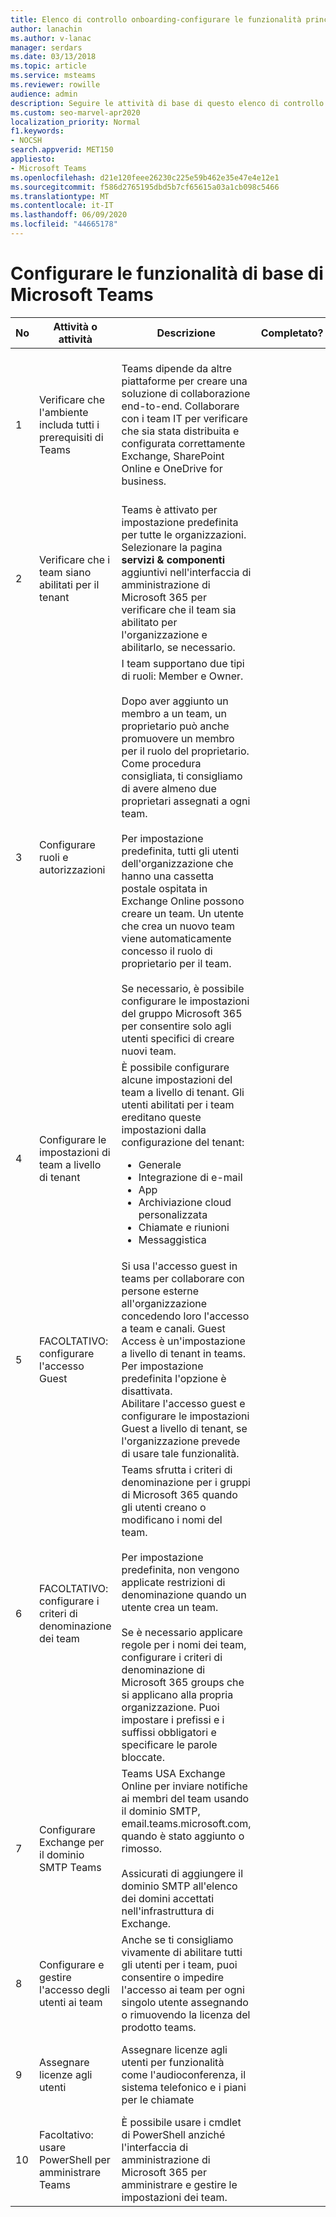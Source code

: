 ```yaml
---
title: Elenco di controllo onboarding-configurare le funzionalità principali-Microsoft Teams
author: lanachin
ms.author: v-lanac
manager: serdars
ms.date: 03/13/2018
ms.topic: article
ms.service: msteams
ms.reviewer: rowille
audience: admin
description: Seguire le attività di base di questo elenco di controllo quando si configurano team per l'organizzazione.
ms.custom: seo-marvel-apr2020
localization_priority: Normal
f1.keywords:
- NOCSH
search.appverid: MET150
appliesto:
- Microsoft Teams
ms.openlocfilehash: d21e120feee26230c225e59b462e35e47e4e12e1
ms.sourcegitcommit: f586d2765195dbd5b7cf65615a03a1cb098c5466
ms.translationtype: MT
ms.contentlocale: it-IT
ms.lasthandoff: 06/09/2020
ms.locfileid: "44665178"
---
```

# <a name="configure-microsoft-teams-core-capabilities"></a>Configurare le funzionalità di base di Microsoft Teams

| No | Attività o attività | Descrizione | Completato? | Altre informazioni |
|----|-----------------------------------------------------------------|--------------------------------------------------------------------------------------------------------------------------------------------------------------------------------------------------------------------------------------------------------------------------------------------------------------------------------------------------------------------------------------------------------------------------------------------------------------------------------------------------------------------------------------------|------------|---------------------------------------------------------------------------------------------------------------------------------------------------------------------------------------------------------------------------------------------------------------------------------------------------------------------------------------------------------------------------------------|
| 1  | Verificare che l'ambiente includa tutti i prerequisiti di Teams | Teams dipende da altre piattaforme per creare una soluzione di collaborazione end-to-end. Collaborare con i team IT per verificare che sia stata distribuita e configurata correttamente Exchange, SharePoint Online e OneDrive for business. | | [Come interagire con SharePoint Online e OneDrive for business con Microsoft Teams](sharepoint-onedrive-interact.md) <br/><br/>[Interazione tra Exchange e Microsoft Teams](exchange-teams-interact.md) |
| 2  | Verificare che i team siano abilitati per il tenant | Teams è attivato per impostazione predefinita per tutte le organizzazioni. Selezionare la pagina **servizi & componenti** aggiuntivi nell'interfaccia di amministrazione di Microsoft 365 per verificare che il team sia abilitato per l'organizzazione e abilitarlo, se necessario. | | [Configurare Microsoft teams in Microsoft 365 o Office 365](office-365-set-up.md) |
| 3  | Configurare ruoli e autorizzazioni | I team supportano due tipi di ruoli: Member e Owner. <br/><br/>Dopo aver aggiunto un membro a un team, un proprietario può anche promuovere un membro per il ruolo del proprietario. Come procedura consigliata, ti consigliamo di avere almeno due proprietari assegnati a ogni team. <br/><br/>Per impostazione predefinita, tutti gli utenti dell'organizzazione che hanno una cassetta postale ospitata in Exchange Online possono creare un team. Un utente che crea un nuovo team viene automaticamente concesso il ruolo di proprietario per il team. <br/><br/>Se necessario, è possibile configurare le impostazioni del gruppo Microsoft 365 per consentire solo agli utenti specifici di creare nuovi team. | | [Assegnare ruoli e autorizzazioni in Microsoft Teams](assign-roles-permissions.md) <br/><br/>[Microsoft 365 Groups e Microsoft Teams](office-365-groups.md) <br/><br/>[Gestire chi può creare gruppi di Microsoft 365](https://support.office.com/article/Manage-who-can-create-Office-365-Groups-4c46c8cb-17d0-44b5-9776-005fced8e618) |
| 4  | Configurare le impostazioni di team a livello di tenant | È possibile configurare alcune impostazioni del team a livello di tenant. Gli utenti abilitati per i team ereditano queste impostazioni dalla configurazione del tenant:<ul><li>Generale</li><li>Integrazione di e-mail</li><li>App</li><li>Archiviazione cloud personalizzata</li><li>Chiamate e riunioni</li><li>Messaggistica</li></ul>| | [Gestire le impostazioni di Microsoft Teams per l'organizzazione](enable-features-office-365.md) |
| 5  | FACOLTATIVO: configurare l'accesso Guest | Si usa l'accesso guest in teams per collaborare con persone esterne all'organizzazione concedendo loro l'accesso a team e canali. Guest Access è un'impostazione a livello di tenant in teams. Per impostazione predefinita l'opzione è disattivata. <br/>Abilitare l'accesso guest e configurare le impostazioni Guest a livello di tenant, se l'organizzazione prevede di usare tale funzionalità. | | [Accesso guest in Microsoft Teams](guest-access.md) |
| 6  | FACOLTATIVO: configurare i criteri di denominazione dei team | Teams sfrutta i criteri di denominazione per i gruppi di Microsoft 365 quando gli utenti creano o modificano i nomi del team. <br/><br/>Per impostazione predefinita, non vengono applicate restrizioni di denominazione quando un utente crea un team. <br/><br/>Se è necessario applicare regole per i nomi dei team, configurare i criteri di denominazione di Microsoft 365 groups che si applicano alla propria organizzazione. Puoi impostare i prefissi e i suffissi obbligatori e specificare le parole bloccate. | | [Pianificare i gruppi Microsoft 365 durante la creazione di team in Microsoft Teams](plan-office-365-groups.md) <br/><br/>[Criteri di denominazione dei gruppi di Microsoft 365](https://support.office.com/article/Office-365-Groups-naming-policy-6ceca4d3-cad1-4532-9f0f-d469dfbbb552) |
| 7  | Configurare Exchange per il dominio SMTP Teams | Teams USA Exchange Online per inviare notifiche ai membri del team usando il dominio SMTP, email.teams.microsoft.com, quando è stato aggiunto o rimosso. <br/><br/>Assicurati di aggiungere il dominio SMTP all'elenco dei domini accettati nell'infrastruttura di Exchange. | | [Aggiungere il dominio SMTP di Microsoft teams come dominio accettato in Exchange Online](smtp-accepted-domain.md) |
| 8  | Configurare e gestire l'accesso degli utenti ai team | Anche se ti consigliamo vivamente di abilitare tutti gli utenti per i team, puoi consentire o impedire l'accesso ai team per ogni singolo utente assegnando o rimuovendo la licenza del prodotto teams. | | [Gestire l'accesso degli utenti a Microsoft Teams](user-access.md) |
| 9  | Assegnare licenze agli utenti | Assegnare licenze agli utenti per funzionalità come l'audioconferenza, il sistema telefonico e i piani per le chiamate | | [Assegnare licenze per i componenti aggiuntivi Microsoft Teams](teams-add-on-licensing/assign-teams-add-on-licenses.md)|
| 10 | Facoltativo: usare PowerShell per amministrare Teams | È possibile usare i cmdlet di PowerShell anziché l'interfaccia di amministrazione di Microsoft 365 per amministrare e gestire le impostazioni dei team. | | [PowerShell per Microsoft Teams](https://docs.microsoft.com/powershell/module/teams/?view=teams-ps) |
